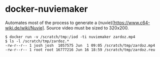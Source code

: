 # docker-nuviemaker

Automates most of the process to generate a (nuvie)[https://www.c64-wiki.de/wiki/Nuvie]. Source video must be sized to 320x200.

```
$ docker run -v /scratch/tmp:/iod -ti nuviemaker zardoz.mp4
$ ls -l /scratch/tmp/zardoz.*
-rw-r--r-- 1 josh josh  1057575 Jun  1 09:05 /scratch/tmp/zardoz.mp4
-rw-r--r-- 1 root root 16777216 Jun 16 18:59 /scratch/tmp/zardoz.reu
```
